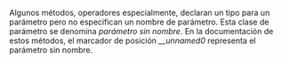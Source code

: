 Algunos métodos, operadores especialmente, declaran un tipo para un parámetro pero no especifican un nombre de parámetro. Esta clase de parámetro se denomina *parámetro sin nombre*. En la documentación de estos métodos, el marcador de posición *__unnamed0* representa el parámetro sin nombre.